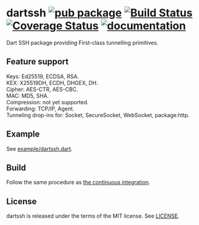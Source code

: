 # dartssh [![pub package](https://img.shields.io/pub/v/dartssh.svg)](https://pub.dartlang.org/packages/dartssh) [![Build Status](https://travis-ci.org/GreenAppers/dartssh.svg?branch=master)](https://travis-ci.org/GreenAppers/dartssh) [![Coverage Status](https://coveralls.io/repos/github/GreenAppers/dartssh/badge.svg?branch=master)](https://coveralls.io/github/GreenAppers/dartssh?branch=master) [![documentation](https://img.shields.io/badge/Documentation-dartssh-blue.svg)](https://www.dartdocs.org/documentation/dartssh/latest/)

Dart SSH package providing First-class tunnelling primitives.

## Feature support

Keys: Ed25519, ECDSA, RSA.  
KEX: X25519DH, ECDH, DHGEX, DH.  
Cipher: AES-CTR, AES-CBC.  
MAC: MD5, SHA.  
Compression: not yet supported.  
Forwarding: TCP/IP, Agent.  
Tunneling drop-ins for: Socket, SecureSocket, WebSocket, package:http.

## Example

See [example/dartssh.dart](example/dartssh.dart).

## Build

Follow the same procedure as [the continuous integration](.travis.yml).

## License

dartssh is released under the terms of the MIT license. See [LICENSE](LICENSE).


